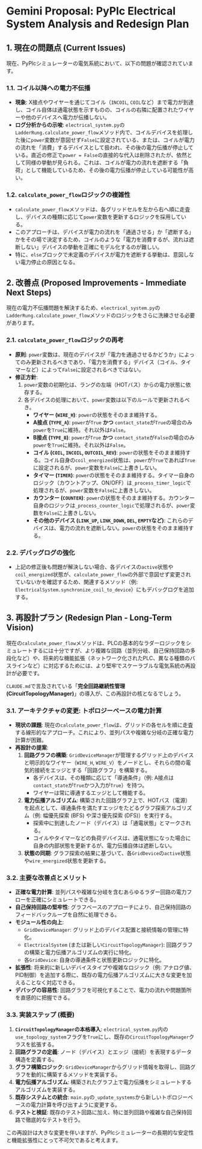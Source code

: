 # Gemini Proposal: PyPlc Electrical System Analysis and Redesign Plan

## 1. 現在の問題点 (Current Issues)

現在、PyPlcシミュレーターの電気系統において、以下の問題が確認されています。

### 1.1. コイル以降への電力不伝播
- **現象**: X接点やワイヤーを通じてコイル（`INCOIL`, `COIL`など）まで電力が到達し、コイル自体は通電状態を示すものの、コイルの右隣に配置されたワイヤーや他のデバイスへ電力が伝播しない。
- **ログ分析からの示唆**: `electrical_system.py`の`LadderRung.calculate_power_flow`メソッド内で、コイルデバイスを処理した後に`power`変数が意図せず`False`に設定されている、または、コイルが電力の流れを「消費」するデバイスとして扱われ、その後の電力伝播が停止している。直近の修正で`power = False`の直接的な代入は削除されたが、依然として同様の挙動が見られる。これは、コイルが電力の流れを遮断する「負荷」として機能しているため、その後の電力伝播が停止している可能性が高い。

### 1.2. `calculate_power_flow`ロジックの複雑性
- `calculate_power_flow`メソッドは、各グリッドセルを左から右へ順に走査し、デバイスの種類に応じて`power`変数を更新するロジックを採用している。
- このアプローチは、デバイスが電力の流れを「通過させる」か「遮断する」かをその場で決定するため、コイルのような「電力を消費するが、流れは遮断しない」デバイスの挙動を正確にモデル化するのが難しい。
- 特に、`else`ブロックで未定義のデバイスが電力を遮断する挙動は、意図しない電力停止の原因となる。

## 2. 改善点 (Proposed Improvements - Immediate Next Steps)

現在の電力不伝播問題を解決するため、`electrical_system.py`の`LadderRung.calculate_power_flow`メソッドのロジックをさらに洗練させる必要があります。

### 2.1. `calculate_power_flow`ロジックの再考
- **原則**: `power`変数は、現在のデバイスが「電力を通過させるかどうか」によってのみ更新されるべきであり、「電力を消費する」デバイス（コイル、タイマーなど）によって`False`に設定されるべきではない。
- **修正方針**:
    1.  `power`変数の初期化は、ラングの左端（HOTバス）からの電力状態に依存する。
    2.  各デバイスの処理において、`power`変数は以下のルールで更新されるべき。
        *   **ワイヤー (`WIRE_H`)**: `power`の状態をそのまま維持する。
        *   **A接点 (`TYPE_A`)**: `power`が`True` **かつ** `contact_state`が`True`の場合のみ`power`を`True`に維持。それ以外は`False`。
        *   **B接点 (`TYPE_B`)**: `power`が`True` **かつ** `contact_state`が`False`の場合のみ`power`を`True`に維持。それ以外は`False`。
        *   **コイル (`COIL`, `INCOIL`, `OUTCOIL_REV`)**: `power`の状態をそのまま維持する。コイル自身の`coil_energized`状態は、`power`が`True`であれば`True`に設定されるが、`power`変数を`False`に上書きしない。
        *   **タイマー (`TIMER`)**: `power`の状態をそのまま維持する。タイマー自身のロジック（カウントアップ、ON/OFF）は`_process_timer_logic`で処理されるが、`power`変数を`False`に上書きしない。
        *   **カウンター (`COUNTER`)**: `power`の状態をそのまま維持する。カウンター自身のロジックは`_process_counter_logic`で処理されるが、`power`変数を`False`に上書きしない。
        *   **その他のデバイス (`LINK_UP`, `LINK_DOWN`, `DEL`, `EMPTY`など)**: これらのデバイスは、電力の流れを遮断しない。`power`の状態をそのまま維持する。

### 2.2. デバッグログの強化
- 上記の修正後も問題が解決しない場合、各デバイスの`active`状態や`coil_energized`状態が、`calculate_power_flow`の外部で意図せず変更されていないかを確認するため、関連するメソッド（例: `ElectricalSystem.synchronize_coil_to_device`）にもデバッグログを追加する。

## 3. 再設計プラン (Redesign Plan - Long-Term Vision)

現在の`calculate_power_flow`メソッドは、PLCの基本的なラダーロジックをシミュレートするには十分ですが、より複雑な回路（並列分岐、自己保持回路の多段化など）や、将来的な機能拡張（ネットワーク化されたPLC、異なる種類のバスラインなど）に対応するためには、より堅牢でスケーラブルな電気系統の再設計が必要です。

`CLAUDE.md`で言及されている「**完全回路継続性管理 (CircuitTopologyManager)**」の導入が、この再設計の核となるでしょう。

### 3.1. アーキテクチャの変更: トポロジーベースの電力計算

- **現状の課題**: 現在の`calculate_power_flow`は、グリッドの各セルを順に走査する線形的なアプローチ。これにより、並列パスや複雑な分岐の正確な電力計算が困難。
- **再設計の提案**:
    1.  **回路グラフの構築**: `GridDeviceManager`が管理するグリッド上のデバイスと明示的なワイヤー（`WIRE_H`, `WIRE_V`）をノードとし、それらの間の電気的接続をエッジとする「回路グラフ」を構築する。
        *   各デバイスは、その種類に応じて「導通条件」（例: A接点は`contact_state`が`True`かつ入力が`True`）を持つ。
        *   ワイヤーは常に導通するエッジとして機能する。
    2.  **電力伝播アルゴリズム**: 構築された回路グラフ上で、HOTバス（電源）を起点として、導通条件を満たすエッジをたどるグラフ探索アルゴリズム（例: 幅優先探索 (BFS) や深さ優先探索 (DFS)）を実行する。
        *   探索中に到達したノード（デバイス）は「通電状態」とマークされる。
        *   コイルやタイマーなどの負荷デバイスは、通電状態になった場合に自身の内部状態を更新するが、電力伝播自体は遮断しない。
    3.  **状態の同期**: グラフ探索の結果に基づいて、各`GridDevice`の`active`状態や`wire_energized`状態を更新する。

### 3.2. 主要な改善点とメリット

-   **正確な電力計算**: 並列パスや複雑な分岐を含むあらゆるラダー回路の電力フローを正確にシミュレートできる。
-   **自己保持回路の堅牢性**: グラフベースのアプローチにより、自己保持回路のフィードバックループを自然に処理できる。
-   **モジュール性の向上**:
    *   `GridDeviceManager`: グリッド上のデバイス配置と接続情報の管理に特化。
    *   `ElectricalSystem` (または新しい`CircuitTopologyManager`): 回路グラフの構築と電力伝播アルゴリズムの実行に特化。
    *   各`GridDevice`: 自身の導通条件と状態更新ロジックに特化。
-   **拡張性**: 将来的に新しいデバイスタイプや複雑なロジック（例: アナログ値、PID制御）を追加する際に、既存の電力伝播アルゴリズムに大きな変更を加えることなく対応できる。
-   **デバッグの容易性**: 回路グラフを可視化することで、電力の流れや問題箇所を直感的に把握できる。

### 3.3. 実装ステップ (概要)

1.  **`CircuitTopologyManager`の本格導入**: `electrical_system.py`内の`use_topology_system`フラグを`True`にし、既存の`CircuitTopologyManager`クラスを拡張する。
2.  **回路グラフの定義**: ノード（デバイス）とエッジ（接続）を表現するデータ構造を定義する。
3.  **グラフ構築ロジック**: `GridDeviceManager`からグリッド情報を取得し、回路グラフを動的に構築するメソッドを実装する。
4.  **電力伝播アルゴリズム**: 構築されたグラフ上で電力伝播をシミュレートするアルゴリズムを実装する。
5.  **既存システムとの統合**: `main.py`の`_update_systems`から新しいトポロジーベースの電力計算を呼び出すように変更する。
6.  **テストと検証**: 既存のテスト回路に加え、特に並列回路や複雑な自己保持回路で徹底的なテストを行う。

この再設計は大きな変更を伴いますが、PyPlcシミュレーターの長期的な安定性と機能拡張性にとって不可欠であると考えます。